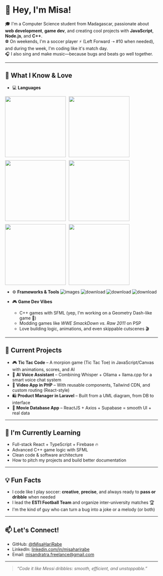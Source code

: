 # 👋 Hey, I'm Misa!

🎓 I'm a Computer Science student from Madagascar, passionate about **web development**, **game dev**, and creating cool projects with **JavaScript**, **Node.js**, and **C++**.  
⚽ On weekends, I'm a soccer player ⚡ (Left Forward ➝ #10 when needed), and during the week, I'm coding like it's match day.  
🎧 I also sing and make music—because bugs and beats go well together.

---

## 🧠 What I Know & Love

- 💻 **Languages**
<div style="display: flex; gap: 10px; flex-wrap: wrap;">
  <img src="https://github.com/user-attachments/assets/af0ce974-bb72-4047-a02d-c6ccc05fc63e" width="200px">
  <img src="https://github.com/user-attachments/assets/a114aa5b-0a5d-4201-8e00-62e35cfa42e9" width="200px">
  <img src="https://github.com/user-attachments/assets/16f31135-1c4f-48c4-a382-c1376c5b1adc" width="200px">
  <img src="https://github.com/user-attachments/assets/76a6bfe9-6715-4b53-a85a-97beca1ee545" width="200px">
  <img src="https://github.com/user-attachments/assets/e4bb6fc2-fe41-4337-becb-2982ec856f80" width="200px">
  <img src="https://github.com/user-attachments/assets/2ccab695-3b59-4f3f-91ca-d96f162c5c61" width="200px">
</div>


- ⚙️ **Frameworks & Tools**
  ![images](https://github.com/user-attachments/assets/ce7b387c-1938-402b-a8bf-ec77369e84b0) ![download](https://github.com/user-attachments/assets/c5da073a-621c-4efe-8956-cb5d0f588ceb) ![download](https://github.com/user-attachments/assets/c7b96a78-cc50-4d38-bb32-238ad64b25c6) ![download](https://github.com/user-attachments/assets/563c7351-8747-4ac8-9c17-bf577556e3c3)


- 🎮 **Game Dev Vibes**  
  - C++ games with SFML (yep, I'm working on a Geometry Dash-like game 👀)  
  - Modding games like *WWE SmackDown vs. Raw 2011* on PSP  
  - Love building logic, animations, and even skippable cutscenes 🎬

---

## 🚀 Current Projects

- 🎮 **Tic Tac Code** – A morpion game (Tic Tac Toe) in JavaScript/Canvas with animations, scores, and AI  
- 🧠 **AI Voice Assistant** – Combining Whisper + Ollama + llama.cpp for a smart voice chat system  
- 🎥 **Video App in PHP** – With reusable components, Tailwind CDN, and custom routing (React-style)  
- 🛍️ **Product Manager in Laravel** – Built from a UML diagram, from DB to interface  
- 📱 **Movie Database App** – ReactJS + Axios + Supabase = smooth UI + real data  

---

## 🌱 I'm Currently Learning

- Full-stack React + TypeScript + Firebase 🔥  
- Advanced C++ game logic with SFML  
- Clean code & software architecture  
- How to pitch my projects and build better documentation  

---

## 💡 Fun Facts

- I code like I play soccer: **creative**, **precise**, and always ready to **pass or dribble** when needed  
- I lead the **ESTI Football Team** and organize inter-university matches 🏆  
- I'm the kind of guy who can turn a bug into a joke or a melody (or both)

---

## 📫 Let's Connect!

- GitHub: [@tMisaHariRabe](https://github.com/MisaHariRabe-school)  
- LinkedIn: [linkedin.com/in/misaharirabe](https://www.linkedin.com/in/misaharirabe/)  
- Email: [misandratra.freelance@gmail.com](mailto:misandratra.freelance@gmail.com)

---

> *“Code it like Messi dribbles: smooth, efficient, and unstoppable.”*

